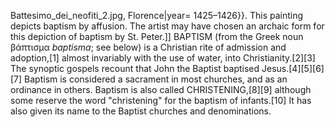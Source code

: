 Battesimo_dei_neofiti_2.jpg, Florence|year= 1425–1426}}. This painting depicts baptism by affusion. The artist may have chosen an archaic form for this depiction of baptism by St. Peter.]] BAPTISM (from the Greek noun βάπτισμα _baptisma_; see below) is a Christian rite of admission and adoption,[1] almost invariably with the use of water, into Christianity.[2][3] The synoptic gospels recount that John the Baptist baptised Jesus.[4][5][6][7] Baptism is considered a sacrament in most churches, and as an ordinance in others. Baptism is also called CHRISTENING,[8][9] although some reserve the word "christening" for the baptism of infants.[10] It has also given its name to the Baptist churches and denominations.
